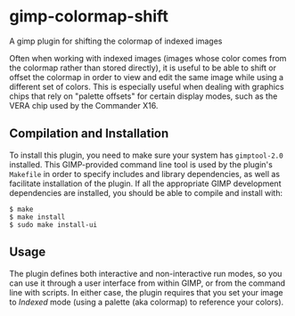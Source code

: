 # gimp-colormap-shift

A gimp plugin for shifting the colormap of indexed images

Often when working with indexed images (images whose color comes from the
colormap rather than stored directly), it is useful to be able to shift or
offset the colormap in order to view and edit the same image while using a
different set of colors.  This is especially useful when dealing with graphics
chips that rely on "palette offsets" for certain display modes, such as the
VERA chip used by the Commander X16.

## Compilation and Installation

To install this plugin, you need to make sure your system has `gimptool-2.0`
installed.  This GIMP-provided command line tool is used by the plugin's
`Makefile` in order to specify includes and library dependencies, as well as
facilitate installation of the plugin.  If all the appropriate GIMP development
dependencies are installed, you should be able to compile and install with:

```
$ make
$ make install
$ sudo make install-ui
```

## Usage

The plugin defines both interactive and non-interactive run modes, so you can
use it through a user interface from within GIMP, or from the command line with
scripts.  In either case, the plugin requires that you set your image to
_Indexed_ mode (using a palette (aka colormap) to reference your colors).

